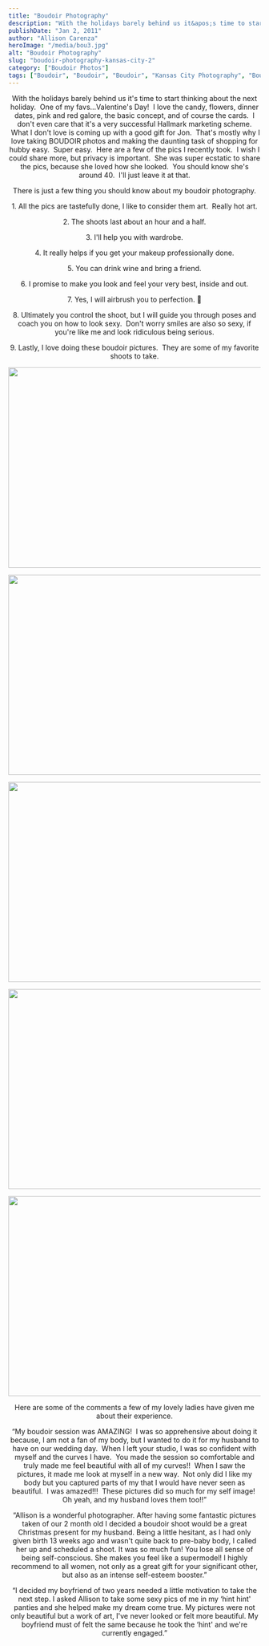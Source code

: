 ```yaml
---
title: "Boudoir Photography"
description: "With the holidays barely behind us it&apos;s time to start thinking about the next holiday.  One of my favs...Valentine&apos;s Day! "
publishDate: "Jan 2, 2011"
author: "Allison Carenza"
heroImage: "/media/bou3.jpg"
alt: "Boudoir Photography"
slug: "boudoir-photography-kansas-city-2"
category: ["Boudoir Photos"]
tags: ["Boudoir", "Boudoir", "Boudoir", "Kansas City Photography", "Boudoir"]
---
```


<p style="text-align: center;">With the holidays barely behind us it&apos;s time to start thinking about the next holiday.  One of my favs...Valentine&apos;s Day!  I love the candy, flowers, dinner dates, pink and red galore, the basic concept, and of course the cards.  I don&apos;t even care that it&apos;s a very successful Hallmark marketing scheme.  What I don&apos;t love is coming up with a good gift for Jon.  That&apos;s mostly why I love taking BOUDOIR photos and making the daunting task of shopping for hubby easy.  Super easy.  Here are a few of the pics I recently took.  I wish I could share more, but privacy is important.  She was super ecstatic to share the pics, because she loved how she looked.  You should know she&apos;s around 40.  I&apos;ll just leave it at that.</p>
<p style="text-align: center;">There is just a few thing you should know about my boudoir photography.</p>
<p style="text-align: center;">1. All the pics are tastefully done, I like to consider them art.  Really hot art.</p>
<p style="text-align: center;">2. The shoots last about an hour and a half.</p>
<p style="text-align: center;">3. I&apos;ll help you with wardrobe.</p>
<p style="text-align: center;">4. It really helps if you get your makeup professionally done.</p>
<p style="text-align: center;">5. You can drink wine and bring a friend.</p>
<p style="text-align: center;">6. I promise to make you look and feel your very best, inside and out.</p>
<p style="text-align: center;">7. Yes, I will airbrush you to perfection. 🙂</p>
<p style="text-align: center;">8. Ultimately you control the shoot, but I will guide you through poses and coach you on how to look sexy.  Don&apos;t worry smiles are also so sexy, if you&apos;re like me and look ridiculous being serious.</p>
<p style="text-align: center;">9. Lastly, I love doing these boudoir pictures.  They are some of my favorite shoots to take.</p>
<p style="text-align: center;"><a rel="attachment wp-att-1886" href="http://www.allisoncarenza.com/archives/boudoir-photography-kansas-city-2/bou3/"><img class="aligncenter size-full wp-image-1886" title="bou3" src="http:/media/bou3.jpg" alt="" width="601" height="400" srcset="/media/bou3.jpg 601w, /media/bou3-300x200.jpg 300w" sizes="(max-width: 601px) 100vw, 601px" /></a></p>
<p style="text-align: center;"><a rel="attachment wp-att-1885" href="http://www.allisoncarenza.com/archives/boudoir-photography-kansas-city-2/bou2/"><img class="aligncenter size-full wp-image-1885" title="bou2" src="http:/media/bou2.jpg" alt="" width="600" height="399" srcset="/media/bou2.jpg 600w, /media/bou2-300x200.jpg 300w" sizes="(max-width: 600px) 100vw, 600px" /></a></p>
<p style="text-align: center;">
<p style="text-align: center;"><a rel="attachment wp-att-1888" href="http://www.allisoncarenza.com/archives/boudoir-photography-kansas-city-2/bou5/"><img class="aligncenter size-full wp-image-1888" title="bou5" src="http:/media/bou5.jpg" alt="" width="600" height="399" srcset="/media/bou5.jpg 600w, /media/bou5-300x200.jpg 300w" sizes="(max-width: 600px) 100vw, 600px" /></a></p>
<p style="text-align: center;">
<p style="text-align: center;"><a rel="attachment wp-att-1884" href="http://www.allisoncarenza.com/archives/boudoir-photography-kansas-city-2/bou1/"><img class="aligncenter size-full wp-image-1884" title="bou1" src="http:/media/bou1.jpg" alt="" width="600" height="399" srcset="/media/bou1.jpg 600w, /media/bou1-300x200.jpg 300w" sizes="(max-width: 600px) 100vw, 600px" /></a></p>
<p style="text-align: center;">
<p style="text-align: center;"><a rel="attachment wp-att-1887" href="http://www.allisoncarenza.com/archives/boudoir-photography-kansas-city-2/bou4/"><img class="aligncenter size-full wp-image-1887" title="bou4" src="http:/media/bou4.jpg" alt="" width="600" height="399" srcset="/media/bou4.jpg 600w, /media/bou4-300x200.jpg 300w" sizes="(max-width: 600px) 100vw, 600px" /></a></p>
<p style="text-align: center;">Here are some of the comments a few of my lovely ladies have given me about their experience.</p>
<p style="text-align: center;">&#8220;My boudoir session was AMAZING!  I was so apprehensive about doing it because, I am not a fan of my body, but I wanted to do it for my husband to have on our wedding day.  When I left your studio, I was so confident with myself and the curves I have.  You made the session so comfortable and truly made me feel beautiful with all of my curves!!  When I saw the pictures, it made me look at myself in a new way.  Not only did I like my body but you captured parts of my that I would have never seen as beautiful.  I was amazed!!!  These pictures did so much for my self image!  Oh yeah, and my husband loves them too!!&#8221;</p>
<p style="text-align: center;">
<p style="text-align: center;">&#8220;Allison is a wonderful photographer. After having some fantastic pictures taken of our 2 month old I decided a boudoir shoot would be a great Christmas present for my husband. Being a little hesitant, as I had only given birth 13 weeks ago and wasn&apos;t quite back to pre-baby body, I called her up and scheduled a shoot. It was so much fun! You lose all sense of being self-conscious. She makes you feel like a supermodel! I highly recommend to all women, not only as a great gift for your significant other, but also as an intense self-esteem booster.&#8221;</p>
<p style="text-align: center;">
<p style="text-align: center;">&#8220;I decided my boyfriend of two years needed a little motivation to take the next step. I asked Allison to take some sexy pics of me in my &#8216;hint hint&apos; panties and she helped make my dream come true. My pictures were not only beautiful but a work of art, I&apos;ve never looked or felt more beautiful. My boyfriend must of felt the same because he took the &#8216;hint&apos; and we&apos;re currently engaged.&#8221;</p>
<p style="text-align: center;">
<p style="text-align: center;">
